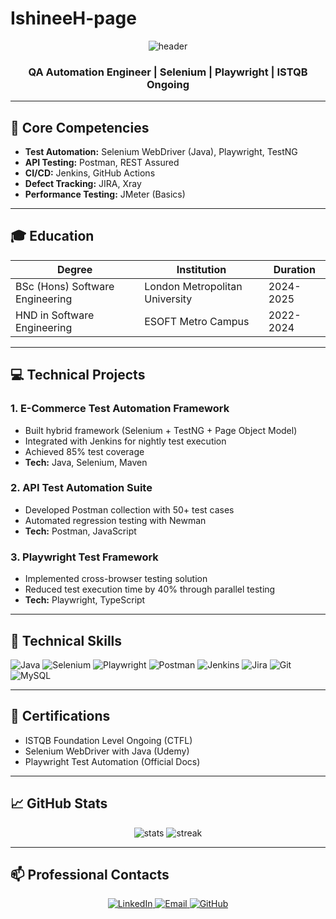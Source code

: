 # IshineeH-page
<p align="center">
  <img src="https://capsule-render.vercel.app/api?type=waving&color=0D1117&height=150&section=header&text=Ishinee%20Nayandi&fontSize=30&fontColor=FFFFFF" alt="header">
</p>

<h3 align="center">
  QA Automation Engineer | Selenium | Playwright | ISTQB Ongoing
</h3>

---

## 📌 Core Competencies
- **Test Automation:** Selenium WebDriver (Java), Playwright, TestNG
- **API Testing:** Postman, REST Assured
- **CI/CD:** Jenkins, GitHub Actions
- **Defect Tracking:** JIRA, Xray
- **Performance Testing:** JMeter (Basics)

---

## 🎓 Education
| Degree | Institution | Duration |
|--------|-------------|----------|
| BSc (Hons) Software Engineering | London Metropolitan University | 2024-2025 |
| HND in Software Engineering | ESOFT Metro Campus | 2022-2024 |

---

## 💻 Technical Projects

### 1. E-Commerce Test Automation Framework
- Built hybrid framework (Selenium + TestNG + Page Object Model)
- Integrated with Jenkins for nightly test execution
- Achieved 85% test coverage
- **Tech:** Java, Selenium, Maven

### 2. API Test Automation Suite
- Developed Postman collection with 50+ test cases
- Automated regression testing with Newman
- **Tech:** Postman, JavaScript

### 3. Playwright Test Framework
- Implemented cross-browser testing solution
- Reduced test execution time by 40% through parallel testing
- **Tech:** Playwright, TypeScript

---

## 🔧 Technical Skills
<p align="left">
  <img src="https://img.shields.io/badge/Java-ED8B00?logo=openjdk&logoColor=white" alt="Java">
  <img src="https://img.shields.io/badge/Selenium-43B02A?logo=selenium&logoColor=white" alt="Selenium">
  <img src="https://img.shields.io/badge/Playwright-45ba4b?logo=playwright&logoColor=white" alt="Playwright">
  <img src="https://img.shields.io/badge/Postman-FF6C37?logo=postman&logoColor=white" alt="Postman">
  <img src="https://img.shields.io/badge/Jenkins-D24939?logo=jenkins&logoColor=white" alt="Jenkins">
  <img src="https://img.shields.io/badge/Jira-0052CC?logo=jira&logoColor=white" alt="Jira">
  <img src="https://img.shields.io/badge/Git-F05032?logo=git&logoColor=white" alt="Git">
  <img src="https://img.shields.io/badge/MySQL-4479A1?logo=mysql&logoColor=white" alt="MySQL">
</p>

---

## 📜 Certifications
- ISTQB Foundation Level Ongoing (CTFL)
- Selenium WebDriver with Java (Udemy)
- Playwright Test Automation (Official Docs)

---

## 📈 GitHub Stats
<p align="center">
  <img src="https://github-readme-stats.vercel.app/api?username=Ishinee&show_icons=true&theme=dark" alt="stats">
  <img src="https://github-readme-streak-stats.herokuapp.com?user=Ishinee&theme=dark" alt="streak">
</p>

---

## 📫 Professional Contacts
<p align="center">
  <a href="https://www.linkedin.com/in/ishinee-nayandi-b8967828b">
    <img src="https://img.shields.io/badge/LinkedIn-0077B5?logo=linkedin&logoColor=white" alt="LinkedIn">
  </a>
  <a href="mailto:ishineenayandi@gmail.com">
    <img src="https://img.shields.io/badge/Email-D14836?logo=gmail&logoColor=white" alt="Email">
  </a>
  <a href="https://github.com/Ishinee">
    <img src="https://img.shields.io/badge/GitHub-100000?logo=github&logoColor=white" alt="GitHub">
  </a>
</p>
